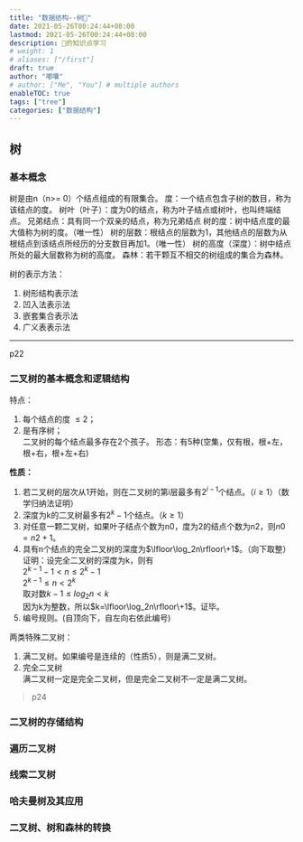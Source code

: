 ```yaml
---
title: "数据结构--树🌲"
date: 2021-05-26T00:24:44+08:00
lastmod: 2021-05-26T00:24:44+08:00
description: 🌲的知识点学习
# weight: 1
# aliases: ["/first"]
draft: true
author: "嘟囔"
# author: ["Me", "You"] # multiple authors
enableTOC: true
tags: ["tree"]
categories: ["数据结构"]
---
```

## 树

### 基本概念
树是由n（n>= 0）个结点组成的有限集合。
度：一个结点包含子树的数目，称为该结点的度。
树叶（叶子）：度为0的结点，称为叶子结点或树叶，也叫终端结点。
兄弟结点：具有同一个双亲的结点，称为兄弟结点
树的度：树中结点度的最大值称为树的度。（唯一性）
树的层数：根结点的层数为1，其他结点的层数为从根结点到该结点所经历的分支数目再加1。（唯一性）
树的高度（深度）：树中结点所处的最大层数称为树的高度。
森林：若干颗互不相交的树组成的集合为森林。

树的表示方法：
1. 树形结构表示法
2. 凹入法表示法
3. 嵌套集合表示法
4. 广义表表示法

---
p22
### 二叉树的基本概念和逻辑结构
特点：  
1. 每个结点的度 $\leq2$；   
2. 是有序树；    
二叉树的每个结点最多存在2个孩子。
形态：有5种(空集，仅有根，根+左，根+右，根+左+右)  

**性质：**  
1. 若二叉树的层次从1开始，则在二叉树的第i层最多有$2^{i-1}$个结点。（$i\geq1$）（数学归纳法证明）
2. 深度为k的二叉树最多有$2^k-1$个结点。（$k\geq1$）
3. 对任意一颗二叉树，如果叶子结点个数为n0，度为2的结点个数为n2，则$n0=n2+1$。
4. 具有n个结点的完全二叉树的深度为$\lfloor\log_2n\rfloor\+1$。（向下取整）  
证明：设完全二叉树的深度为k，则有  
$2^{k-1}-1 < n \leq 2^k-1$  
$2^{k-1}\leq n<2^k$  
取对数$k-1\leq log_2n<k$  
因为k为整数，所以$k=\lfloor\log_2n\rfloor\+1$。证毕。
5. 编号规则。(自顶向下，自左向右依此编号)

两类特殊二叉树：
1. 满二叉树。如果编号是连续的（性质5），则是满二叉树。
2. 完全二叉树  
满二叉树一定是完全二叉树，但是完全二叉树不一定是满二叉树。

> p24
### 二叉树的存储结构

### 遍历二叉树

### 线索二叉树

### 哈夫曼树及其应用

### 二叉树、树和森林的转换



